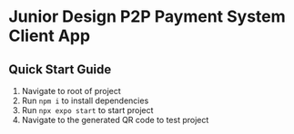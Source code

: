# Junior Design P2P Payment System Client App

## Quick Start Guide
1. Navigate to root of project
2. Run ``npm i`` to install dependencies
3. Run ``npx expo start`` to start project
4. Navigate to the generated QR code to test project
